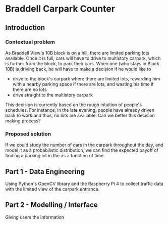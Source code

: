 # Braddell Carpark Counter
## Introduction
### Contextual problem
As Braddell View's 10B block is on a hill, there are limited parking lots available.
Once it is full, cars will have to drive to multistory carpark, which is further from the block, to park their cars.
When one (who stays in Block 10B) is driving back, he will have to make a decision if he would like to
* drive to the block's carpark where there are limited lots, rewarding him with a nearby parking space if there are lots, and wasting his time if there are no lots
* drive straight to the multistory carpark

This decision is currently based on the rough intuition of people's schedules.
For instance, in the late evening, people have already driven back to work and thus, no lots are available.
Can we better this decision making process?


### Proposed solution
If we could study the number of cars in the carpark throughout the day, and model it as a probabilistic distribution, we can find the expected payoff of finding a parking lot in the as a function of time.

## Part 1 - Data Engineering
Using Python's OpenCV library and the Raspberry Pi 4 to collect traffic data with the limited view of the carpark entrance.

## Part 2 - Modelling / Interface
Giving users the information


